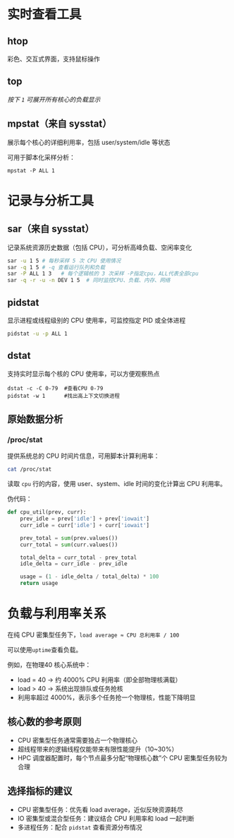 # 实时查看工具

## htop

彩色、交互式界面，支持鼠标操作

## top

*按下 `1` 可展开所有核心的负载显示*

## mpstat（来自 sysstat）

展示每个核心的详细利用率，包括 user/system/idle 等状态

可用于脚本化采样分析：

```shell
mpstat -P ALL 1
```



# 记录与分析工具

## sar（来自 sysstat）

记录系统资源历史数据（包括 CPU），可分析高峰负载、空闲率变化

```bash
sar -u 1 5 # 每秒采样 5 次 CPU 使用情况
sar -q 1 5 # -q 查看运行队列和负载
sar -P ALL 1 3   # 每个逻辑核的 3 次采样 -P指定cpu，ALL代表全部cpu
sar -q -r -u -n DEV 1 5  # 同时监控CPU、负载、内存、网络
```



## pidstat

显示进程或线程级别的 CPU 使用率，可监控指定 PID 或全体进程

```bash
pidstat -u -p ALL 1
```



## dstat

支持实时显示每个核的 CPU 使用率，可以方便观察热点

```shell
dstat -c -C 0-79  #查看CPU 0-79
pidstat -w 1      #找出高上下文切换进程
```



## 原始数据分析

### /proc/stat
提供系统总的 CPU 时间片信息，可用脚本计算利用率：

```bash
cat /proc/stat
```



读取 `cpu` 行的内容，使用 user、system、idle 时间的变化计算出 CPU 利用率。

伪代码：

```python
def cpu_util(prev, curr):
    prev_idle = prev['idle'] + prev['iowait']
    curr_idle = curr['idle'] + curr['iowait']

    prev_total = sum(prev.values())
    curr_total = sum(curr.values())

    total_delta = curr_total - prev_total
    idle_delta = curr_idle - prev_idle

    usage = (1 - idle_delta / total_delta) * 100
    return usage
```



# 负载与利用率关系

在纯 CPU 密集型任务下，`load average ≈ CPU 总利用率 / 100`

可以使用`uptime`查看负载。



例如，在物理40 核心系统中：

- load = 40 → 约 4000% CPU 利用率（即全部物理核满载）
- load > 40 → 系统出现排队或任务抢核
- 利用率超过 4000%，表示多个任务抢一个物理核，性能下降明显



## 核心数的参考原则

- CPU 密集型任务通常需要独占一个物理核心
- 超线程带来的逻辑线程仅能带来有限性能提升（10~30%）
- HPC 调度器配置时，每个节点最多分配“物理核心数”个 CPU 密集型任务较为合理



## 选择指标的建议

- CPU 密集型任务：优先看 load average，近似反映资源耗尽
- IO 密集型或混合型任务：建议结合 CPU 利用率和 load 一起判断
- 多进程任务：配合 `pidstat` 查看资源分布情况
